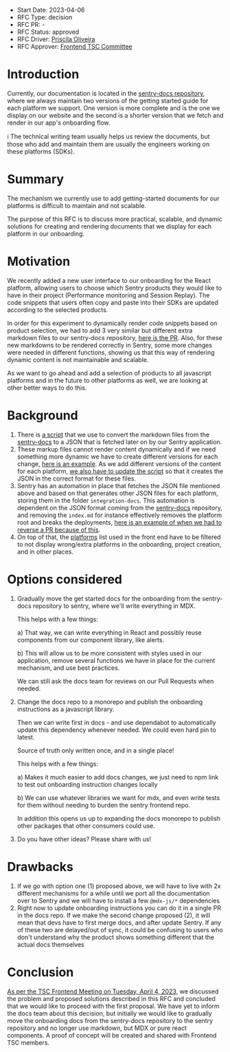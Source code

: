 - Start Date: 2023-04-06
- RFC Type: decision
- RFC PR: -
- RFC Status: approved
- RFC Driver: [Priscila Oliveira](https://github.com/priscilawebdev)
- RFC Approver: [Frontend TSC Committee](https://www.notion.so/sentry/2349fa7dfc5a4e9b95eda0961725896d)

# Introduction

Currently, our documentation is located in the [sentry-docs repository](https://github.com/getsentry/sentry-docs), where we always maintain two versions of the getting started guide for each platform we support. One version is more complete and is the one we display on our website and the second is a shorter version that we fetch and render in our app's onboarding flow.

<aside>
ℹ️ The technical writing team usually helps us review the documents, but those who add and maintain them are usually the engineers working on these platforms (SDKs).

</aside>

# Summary

The mechanism we currently use to add getting-started documents for our platforms is difficult to maintain and not scalable.

The purpose of this RFC is to discuss more practical, scalable, and dynamic solutions for creating and rendering documents that we display for each platform in our onboarding.

# Motivation

We recently added a new user interface to our onboarding for the React platform, allowing users to choose which Sentry products they would like to have in their project (Performance monitoring and Session Replay). The code snippets that users often copy and paste into their SDKs are updated according to the selected products.

In order for this experiment to dynamically render code snippets based on product selection, we had to add 3 very similar but different extra markdown files to our sentry-docs repository, [here is the PR](https://github.com/getsentry/sentry-docs/pull/6497). Also, for these new markdowns to be rendered correctly in Sentry, some more changes were needed in different functions, showing us that this way of rendering dynamic content is not maintainable and scalable.

As we want to go ahead and add a selection of products to all javascript platforms and in the future to other platforms as well, we are looking at other better ways to do this.

# Background

1. There is [a script](https://github.com/getsentry/sentry-docs/blob/16f1e2b115e50a677e03e19a71ad3b3b5fd9df51/src/gatsby/onPostBuild.ts#L132) that we use to convert the markdown files from the [sentry-docs](https://github.com/getsentry/sentry-docs) to a JSON that is fetched later on by our Sentry application.
2. These markup files cannot render content dynamically and if we need something more dynamic we have to create different versions for each change, [here is an example](https://github.com/getsentry/sentry-docs/pull/6497). As we add different versions of the content for each platform, [we also have to update the script](https://github.com/getsentry/sentry-docs/blob/16f1e2b115e50a677e03e19a71ad3b3b5fd9df51/src/gatsby/onPostBuild.ts#L76-L129) so that it creates the JSON in the correct format for these files.
3. Sentry has an automation in place that fetches the JSON file mentioned above and based on that generates other JSON files for each platform, storing them in the folder `integration-docs`. This automation is dependent on the JSON format coming from the [sentry-docs](https://github.com/getsentry/sentry-docs) repository, and removing the `index.md` for instance effectively removes the platform root and breaks the deployments, [here is an example of when we had to reverse a PR because of this](https://github.com/getsentry/sentry-docs/pull/6434).
4. On top of that, the [platforms](https://github.com/getsentry/sentry/blob/1902d6be1ee18c4ce22c0c09f6a6a1fa18128fad/static/app/data/platforms.tsx#L29-L72) list used in the front end have to be filtered to not display wrong/extra platforms in the onboarding, project creation, and in other places.

# Options considered

1. Gradually move the get started docs for the onboarding from the sentry-docs repository to sentry, where we'll write everything in MDX.

   This helps with a few things:

   a) That way, we can write everything in React and possibly reuse components from our component library, like alerts.

   b) This will allow us to be more consistent with styles used in our application, remove several functions we have in place for the current mechanism, and use best practices.

   We can still ask the docs team for reviews on our Pull Requests when needed.

2. Change the docs repo to a monorepo and publish the onboarding instructions as a javascript library.

   Then we can write first in docs - and use dependabot to automatically update this dependency whenever needed. We could even hard pin to latest.

   Source of truth only written once, and in a single place!

   This helps with a few things:

   a) Makes it much easier to add docs changes, we just need to npm link to test out onboarding instruction changes locally

   b) We can use whatever libraries we want for mdx, and even write tests for them without needing to burden the sentry frontend repo.

   In addition this opens us up to expanding the docs monorepo to publish other packages that other consumers could use.

3. Do you have other ideas? Please share with us!

# Drawbacks

1. If we go with option one (1) proposed above, we will have to live with 2x different mechanisms for a while until we port all the documentation over to Sentry and we will have to install a few `@mdx-js/*` dependencies
2. Right now to update onboarding instructions you can do it in a single PR in the docs repo. If we make the second change proposed (2), it will mean that devs have to first merge docs, and after update Sentry. If any of these two are delayed/out of sync, it could be confusing to users who don't understand why the product shows something different that the actual docs themselves

# Conclusion

[As per the TSC Frontend Meeting on Tuesday, April 4, 2023](https://www.notion.so/sentry/2349fa7dfc5a4e9b95eda0961725896d), we discussed the problem and proposed solutions described in this RFC and concluded that we would like to proceed with the first proposal. We have yet to inform the docs team about this decision, but initially we would like to gradually move the onboarding docs from the sentry-docs repository to the sentry repository and no longer use markdown, but MDX or pure react components. A proof of concept will be created and shared with Frontend TSC members.
